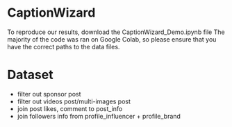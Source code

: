 # CaptionWizard
To reproduce our results, download the CaptionWizard_Demo.ipynb file
The majority of the code was ran on Google Colab, so please ensure that you have the correct paths to the data files.

# Dataset
* filter out sponsor post
* filter out videos post/multi-images post
* join post likes, comment to post_info
* join followers info from profile_influencer + profile_brand
